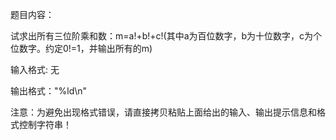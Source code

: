 题目内容：


试求出所有三位阶乘和数：m=a!+b!+c!(其中a为百位数字，b为十位数字，c为个位数字。约定0!=1，并输出所有的m)



输入格式: 无

输出格式："%ld\n"

注意：为避免出现格式错误，请直接拷贝粘贴上面给出的输入、输出提示信息和格式控制字符串！